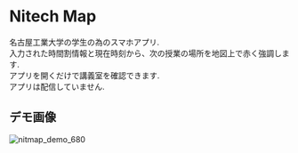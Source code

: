 # Nitech Map

名古屋工業大学の学生の為のスマホアプリ.  
入力された時間割情報と現在時刻から、次の授業の場所を地図上で赤く強調します.  
アプリを開くだけで講義室を確認できます.  
アプリは配信していません.

## デモ画像

![nitmap_demo_680](https://user-images.githubusercontent.com/74134260/142150139-186f9c2a-9ef6-4b32-8d5b-a20f45ad0541.gif)
